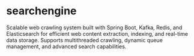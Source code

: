 # searchengine
Scalable web crawling system built with Spring Boot, Kafka, Redis, and Elasticsearch for efficient web content extraction, indexing, and real-time data storage. Supports multithreaded crawling, dynamic queue management, and advanced search capabilities.
